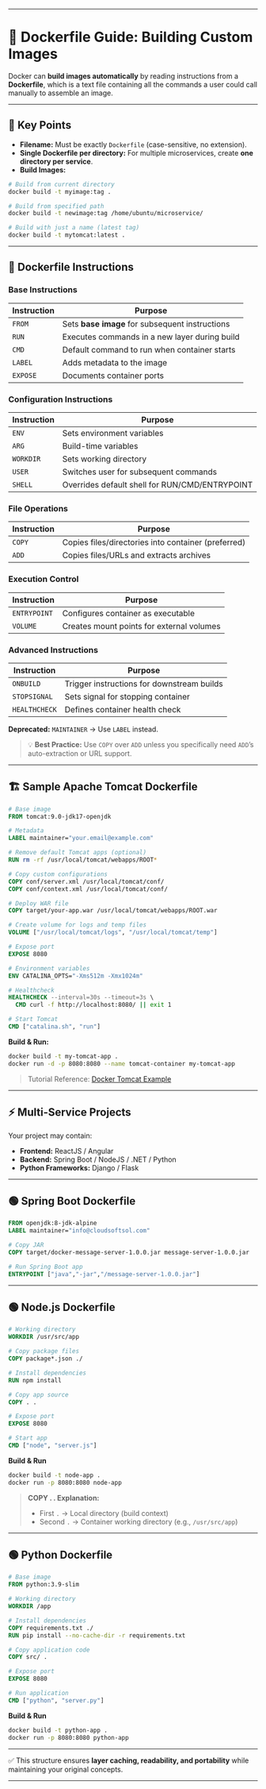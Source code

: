 
---

# 🐳 Dockerfile Guide: Building Custom Images

Docker can **build images automatically** by reading instructions from a **Dockerfile**, which is a text file containing all the commands a user could call manually to assemble an image.

---

## 🔑 Key Points

* **Filename:** Must be exactly `Dockerfile` (case-sensitive, no extension).
* **Single Dockerfile per directory:** For multiple microservices, create **one directory per service**.
* **Build Images:**

```bash
# Build from current directory
docker build -t myimage:tag .

# Build from specified path
docker build -t newimage:tag /home/ubuntu/microservice/

# Build with just a name (latest tag)
docker build -t mytomcat:latest .
```

---

## 📝 Dockerfile Instructions

### Base Instructions

| Instruction | Purpose                                         |
| ----------- | ----------------------------------------------- |
| `FROM`      | Sets **base image** for subsequent instructions |
| `RUN`       | Executes commands in a new layer during build   |
| `CMD`       | Default command to run when container starts    |
| `LABEL`     | Adds metadata to the image                      |
| `EXPOSE`    | Documents container ports                       |

### Configuration Instructions

| Instruction | Purpose                                        |
| ----------- | ---------------------------------------------- |
| `ENV`       | Sets environment variables                     |
| `ARG`       | Build-time variables                           |
| `WORKDIR`   | Sets working directory                         |
| `USER`      | Switches user for subsequent commands          |
| `SHELL`     | Overrides default shell for RUN/CMD/ENTRYPOINT |

### File Operations

| Instruction | Purpose                                             |
| ----------- | --------------------------------------------------- |
| `COPY`      | Copies files/directories into container (preferred) |
| `ADD`       | Copies files/URLs and extracts archives             |

### Execution Control

| Instruction  | Purpose                                   |
| ------------ | ----------------------------------------- |
| `ENTRYPOINT` | Configures container as executable        |
| `VOLUME`     | Creates mount points for external volumes |

### Advanced Instructions

| Instruction   | Purpose                                    |
| ------------- | ------------------------------------------ |
| `ONBUILD`     | Trigger instructions for downstream builds |
| `STOPSIGNAL`  | Sets signal for stopping container         |
| `HEALTHCHECK` | Defines container health check             |

**Deprecated:** `MAINTAINER` → Use `LABEL` instead.

> 💡 **Best Practice:** Use `COPY` over `ADD` unless you specifically need `ADD`’s auto-extraction or URL support.

---

## 🏗️ Sample Apache Tomcat Dockerfile

```dockerfile
# Base image
FROM tomcat:9.0-jdk17-openjdk

# Metadata
LABEL maintainer="your.email@example.com"

# Remove default Tomcat apps (optional)
RUN rm -rf /usr/local/tomcat/webapps/ROOT*

# Copy custom configurations
COPY conf/server.xml /usr/local/tomcat/conf/
COPY conf/context.xml /usr/local/tomcat/conf/

# Deploy WAR file
COPY target/your-app.war /usr/local/tomcat/webapps/ROOT.war

# Create volume for logs and temp files
VOLUME ["/usr/local/tomcat/logs", "/usr/local/tomcat/temp"]

# Expose port
EXPOSE 8080

# Environment variables
ENV CATALINA_OPTS="-Xms512m -Xmx1024m"

# Healthcheck
HEALTHCHECK --interval=30s --timeout=3s \
  CMD curl -f http://localhost:8080/ || exit 1

# Start Tomcat
CMD ["catalina.sh", "run"]
```

**Build & Run:**

```bash
docker build -t my-tomcat-app .
docker run -d -p 8080:8080 --name tomcat-container my-tomcat-app
```

> Tutorial Reference: [Docker Tomcat Example](https://www.middlewareinventory.com/blog/docker-tomcat-example-dockerfile-sample/)

---

## ⚡ Multi-Service Projects

Your project may contain:

* **Frontend:** ReactJS / Angular
* **Backend:** Spring Boot / NodeJS / .NET / Python
* **Python Frameworks:** Django / Flask

---

## 🟢 Spring Boot Dockerfile

```dockerfile
FROM openjdk:8-jdk-alpine
LABEL maintainer="info@cloudsoftsol.com"

# Copy JAR
COPY target/docker-message-server-1.0.0.jar message-server-1.0.0.jar

# Run Spring Boot app
ENTRYPOINT ["java","-jar","/message-server-1.0.0.jar"]
```

---

## 🟢 Node.js Dockerfile

```dockerfile
# Working directory
WORKDIR /usr/src/app

# Copy package files
COPY package*.json ./

# Install dependencies
RUN npm install

# Copy app source
COPY . .

# Expose port
EXPOSE 8080

# Start app
CMD ["node", "server.js"]
```

**Build & Run**

```bash
docker build -t node-app .
docker run -p 8080:8080 node-app
```

> **COPY . . Explanation:**
>
> * First `.` → Local directory (build context)
> * Second `.` → Container working directory (e.g., `/usr/src/app`)

---

## 🟢 Python Dockerfile

```dockerfile
# Base image
FROM python:3.9-slim

# Working directory
WORKDIR /app

# Install dependencies
COPY requirements.txt ./
RUN pip install --no-cache-dir -r requirements.txt

# Copy application code
COPY src/ . 

# Expose port
EXPOSE 8080

# Run application
CMD ["python", "server.py"]
```

**Build & Run**

```bash
docker build -t python-app .
docker run -p 8080:8080 python-app
```

---

✅ This structure ensures **layer caching, readability, and portability** while maintaining your original concepts.

---
